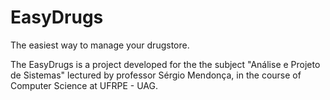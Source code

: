 # EasyDrugs
The easiest way to manage your drugstore.

The EasyDrugs is a project developed for the the subject "Análise e Projeto de Sistemas" lectured 
by professor Sérgio Mendonça, in the course of Computer Science at UFRPE - UAG.
